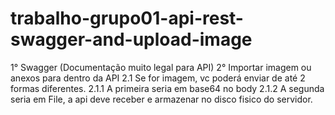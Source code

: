 # trabalho-grupo01-api-rest-swagger-and-upload-image
1° Swagger (Documentação muito legal para API) 2° Importar imagem ou anexos para dentro da API  2.1 Se for imagem, vc poderá enviar de até 2 formas diferentes. 2.1.1 A primeira seria em base64 no body     2.1.2 A segunda seria em File, a api deve receber e armazenar no disco fisico do servidor.

